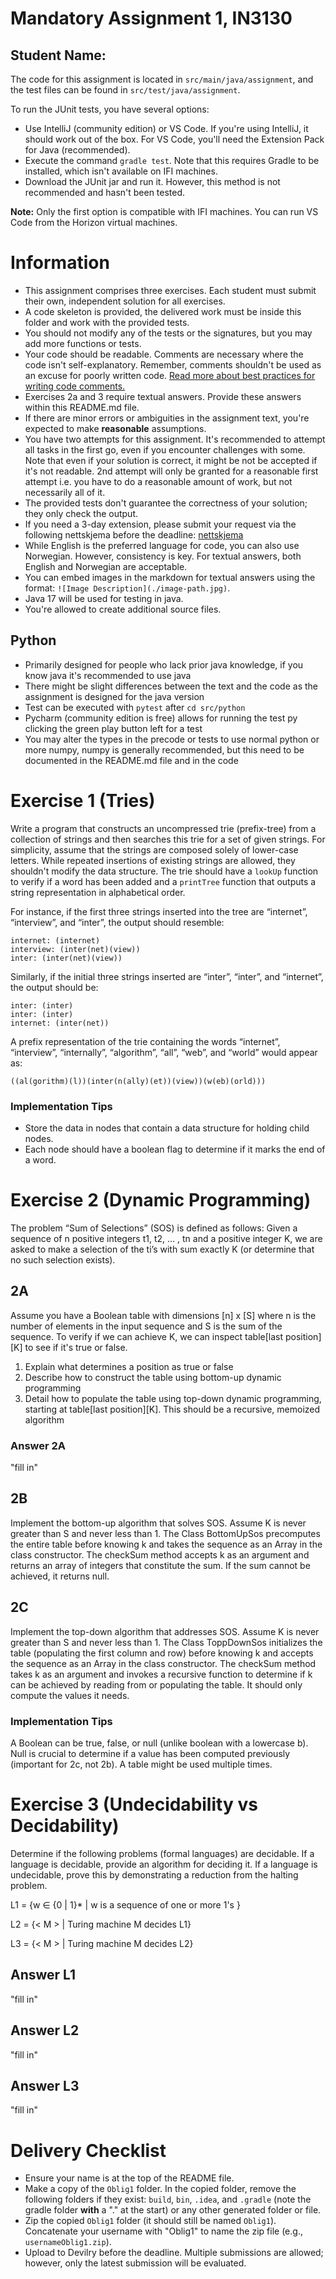 # Mandatory Assignment 1, IN3130

## Student Name:

The code for this assignment is located in `src/main/java/assignment`, and the test files can be found in `src/test/java/assignment`.

To run the JUnit tests, you have several options:
- Use IntelliJ (community edition) or VS Code. If you're using IntelliJ, it should work out of the box. For VS Code, you'll need the Extension Pack for Java (recommended).
- Execute the command `gradle test`. Note that this requires Gradle to be installed, which isn't available on IFI machines.
- Download the JUnit jar and run it. However, this method is not recommended and hasn't been tested.

**Note:** 
Only the first option is compatible with IFI machines. You can run VS Code from the Horizon virtual machines.

# Information
- This assignment comprises three exercises. Each student must submit their own, independent solution for all exercises.
- A code skeleton is provided, the delivered work must be inside this folder and work with the provided tests. 
- You should not modify any of the tests or the signatures, but you may add more functions or tests.
- Your code should be readable. Comments are necessary where the code isn't self-explanatory. Remember, 
comments shouldn't be used as an excuse for poorly written code. 
[Read more about best practices for writing code comments.](https://stackoverflow.blog/2021/12/23/best-practices-for-writing-code-comments/)
- Exercises 2a and 3 require textual answers. Provide these answers within this README.md file.
- If there are minor errors or ambiguities in the assignment text, you're expected to make **reasonable** assumptions.
- You have two attempts for this assignment. It's recommended to attempt all tasks in the first go, 
even if you encounter challenges with some. Note that even if your solution is correct, it might be not be accepted if it's not readable. 
2nd attempt will only be granted for a reasonable first attempt i.e. you have to do a reasonable amount of work, but not
necessarily all of it.
- The provided tests don't guarantee the correctness of your solution; they only check the output.
- If you need a 3-day extension, please submit your request via the following nettskjema before the deadline: [nettskjema](https://nettskjema.no/a/356841/)
- While English is the preferred language for code, you can also use Norwegian. However, consistency is key. For textual answers, both English and Norwegian are acceptable.
- You can embed images in the markdown for textual answers using the format: `![Image Description](./image-path.jpg)`.
- Java 17 will be used for testing in java.
- You're allowed to create additional source files.

## Python
- Primarily designed for people who lack prior java knowledge, if you know java it's recommended to use java
- There might be slight differences between the text and the code as the assignment is designed for the java version
- Test can be executed with ```pytest``` after `````cd src/python`````
- Pycharm (community edition is free) allows for running the test py clicking the green play button left for a test
- You may alter the types in the precode or tests to use normal python or more numpy, numpy is generally recommended, but this need to be documented in the README.md file and in the code

# Exercise 1 (Tries)

Write a program that constructs an uncompressed trie (prefix-tree) from a collection of strings and then searches this trie 
for a set of given strings. For simplicity, assume that the strings are composed solely of lower-case letters. 
While repeated insertions of existing strings are allowed, they shouldn't modify the data structure. 
The trie should have a `lookUp` function to verify if a word has been added and a `printTree` function that outputs a 
string representation in alphabetical order.

For instance, if the first three strings inserted into the tree are “internet”, “interview”, and “inter”, the output should resemble:

```
internet: (internet)
interview: (inter(net)(view))
inter: (inter(net)(view))
```

Similarly, if the initial three strings inserted are “inter”, “inter”, and “internet”, the output should be:

```
inter: (inter)
inter: (inter)
internet: (inter(net))
```

A prefix representation of the trie containing the words “internet”, “interview”, “internally”, “algorithm”, “all”, “web”, and “world” would appear as:

```
((al(gorithm)(l))(inter(n(ally)(et))(view))(w(eb)(orld)))
```

### Implementation Tips

- Store the data in nodes that contain a data structure for holding child nodes.
- Each node should have a boolean flag to determine if it marks the end of a word.

# Exercise 2 (Dynamic Programming)

The problem “Sum of Selections” (SOS) is defined as follows: 
Given a sequence of n positive integers t1, t2, ... , tn and a positive integer K, 
we are asked to make a selection of the ti’s with sum exactly K 
(or determine that no such selection exists).

## 2A
Assume you have a Boolean table with dimensions [n] x [S] where n is the number of elements in the input sequence and S is the sum of the sequence. 
To verify if we can achieve K, we can inspect table\[last position][K] to see if it's true or false. 

1. Explain what determines a position as true or false
2. Describe how to construct the table using bottom-up dynamic programming
3. Detail how to populate the table using top-down dynamic programming, starting at table\[last position][K]. This should be a recursive, memoized algorithm 

### Answer 2A
"fill in"

## 2B
Implement the bottom-up algorithm that solves SOS. Assume K is never greater than S and never less than 1. The Class BottomUpSos precomputes 
the entire table before knowing k and takes the sequence as an Array in the class constructor. The checkSum method accepts k as an argument and returns an array of 
integers that constitute the sum. If the sum cannot be achieved, it returns null.

## 2C
Implement the top-down algorithm that addresses SOS. Assume K is never greater than S and never less than 1. 
The Class ToppDownSos initializes the table (populating the first column and row) before knowing k and accepts 
the sequence as an Array in the class constructor. The checkSum method takes k as an argument and invokes a recursive 
function to determine if k can be achieved by reading from or populating the table. It should only compute the values it needs.

### Implementation Tips
A Boolean can be true, false, or null (unlike boolean with a lowercase b). Null is crucial to determine if a value has 
been computed previously (important for 2c, not 2b). A table might be used multiple times.

# Exercise 3  (Undecidability vs Decidability)
Determine if the following problems (formal languages) are decidable. If a language is decidable, provide an algorithm for deciding it. If a language is undecidable, 
prove this by demonstrating a reduction from the halting problem.

L1 = {w ∈ {0 | 1}* | w is a sequence of one or more 1's } 

L2 = {< M > | Turing machine M decides L1} 

L3 = {< M > | Turing machine M decides L2} 

## Answer L1
"fill in"

## Answer L2
"fill in"

## Answer L3
"fill in"


# Delivery Checklist
- Ensure your name is at the top of the README file.
- Make a copy of the `Oblig1` folder. In the copied folder, remove the following folders if they exist:
`build`, `bin`, `.idea`, and `.gradle` (note the gradle folder **with** a "." at the start) or any other generated folder or file.
- Zip the copied `Oblig1` folder (it should still be named `Oblig1`). 
Concatenate your username with "Oblig1" to name the zip file (e.g., `usernameOblig1.zip`).
- Upload to Devilry before the deadline. Multiple submissions are allowed; however, only the latest submission will be evaluated.
